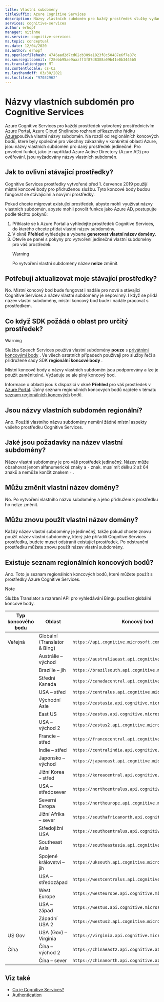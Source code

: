 ```yaml
---
title: Vlastní subdomény
titleSuffix: Azure Cognitive Services
description: Názvy vlastních subdomén pro každý prostředek služby vydaných služeb se vytvářejí prostřednictvím Azure Portal, Azure Cloud Shell nebo rozhraní příkazového řádku Azure.
services: cognitive-services
author: erhopf
manager: nitinme
ms.service: cognitive-services
ms.topic: conceptual
ms.date: 12/04/2020
ms.author: erhopf
ms.openlocfilehash: 4746aad2d7cd62cb309a1823f8c50487e6f7e87c
ms.sourcegitcommit: f28ebb95ae9aaaff3f87d8388a09b41e0b3445b5
ms.translationtype: MT
ms.contentlocale: cs-CZ
ms.lasthandoff: 03/30/2021
ms.locfileid: "97032962"
---
```

# <a name="custom-subdomain-names-for-cognitive-services"></a>Názvy vlastních subdomén pro Cognitive Services

Azure Cognitive Services pro každý prostředek vytvořený prostřednictvím [Azure Portal](https://portal.azure.com), [Azure Cloud Shell](https://azure.microsoft.com/features/cloud-shell/)nebo rozhraní příkazového [řádku Azure](/cli/azure/install-azure-cli)používá vlastní názvy subdomén. Na rozdíl od regionálních koncových bodů, které byly společné pro všechny zákazníky v konkrétní oblasti Azure, jsou názvy vlastních subdomén pro daný prostředek jedinečné. Pro povolení funkcí, jako je například Azure Active Directory (Azure AD) pro ověřování, jsou vyžadovány názvy vlastních subdomén.

## <a name="how-does-this-impact-existing-resources"></a>Jak to ovlivní stávající prostředky?

Cognitive Services prostředky vytvořené před 1. července 2019 použijí místní koncové body pro přidruženou službu. Tyto koncové body budou fungovat se stávajícími a novými prostředky.

Pokud chcete migrovat existující prostředek, abyste mohli využívat názvy vlastních subdomén, abyste mohli povolit funkce jako Azure AD, postupujte podle těchto pokynů:

1. Přihlaste se k Azure Portal a vyhledejte prostředek Cognitive Services, do kterého chcete přidat vlastní název subdomény.
2. V okně **Přehled** vyhledejte a vyberte **generovat vlastní název domény**.
3. Otevře se panel s pokyny pro vytvoření jedinečné vlastní subdomény pro váš prostředek.
   > [!WARNING]
   > Po vytvoření vlastní subdomény název **nelze** změnit.

## <a name="do-i-need-to-update-my-existing-resources"></a>Potřebuji aktualizovat moje stávající prostředky?

No. Místní koncový bod bude fungovat i nadále pro nové a stávající Cognitive Services a název vlastní subdomény je nepovinný. I když se přidá název vlastní subdomény, místní koncový bod bude i nadále pracovat s prostředkem.

## <a name="what-if-an-sdk-asks-me-for-the-region-for-a-resource"></a>Co když SDK požádá o oblast pro určitý prostředek?

> [!WARNING]
> Služba Speech Services používá vlastní subdomény **pouze** s [privátními koncovými body](Speech-Service/speech-services-private-link.md) . Ve všech ostatních případech používají pro služby řeči a přidružené sady SDK **regionální koncové body** .

Místní koncové body a názvy vlastních subdomén jsou podporovány a lze je použít zaměnitelné. Vyžaduje se ale plný koncový bod.

Informace o oblasti jsou k dispozici v okně **Přehled** pro váš prostředek v [Azure Portal](https://portal.azure.com). Úplný seznam regionálních koncových bodů najdete v tématu [seznam regionálních koncových](#is-there-a-list-of-regional-endpoints) bodů.

## <a name="are-custom-subdomain-names-regional"></a>Jsou názvy vlastních subdomén regionální?

Ano. Použití vlastního názvu subdomény nemění žádné místní aspekty vašeho prostředku Cognitive Services.

## <a name="what-are-the-requirements-for-a-custom-subdomain-name"></a>Jaké jsou požadavky na název vlastní subdomény?

Název vlastní subdomény je pro váš prostředek jedinečný. Název může obsahovat jenom alfanumerické znaky a `-` znak. musí mít délku 2 až 64 znaků a nemůže končit znakem `-` .

## <a name="can-i-change-a-custom-domain-name"></a>Můžu změnit vlastní název domény?

No. Po vytvoření vlastního názvu subdomény a jeho přidružení k prostředku ho nelze změnit.

## <a name="can-i-reuse-a-custom-domain-name"></a>Můžu znovu použít vlastní název domény?

Každý název vlastní subdomény je jedinečný, takže pokud chcete znovu použít název vlastní subdomény, který jste přiřadili Cognitive Services prostředku, budete muset odstranit existující prostředek. Po odstranění prostředku můžete znovu použít název vlastní subdomény.

## <a name="is-there-a-list-of-regional-endpoints"></a>Existuje seznam regionálních koncových bodů?

Ano. Toto je seznam regionálních koncových bodů, které můžete použít s prostředky Azure Cognitive Services.

> [!NOTE]
> Služba Translator a rozhraní API pro vyhledávání Bingu používat globální koncové body.

| Typ koncového bodu | Oblast | Koncový bod |
|---------------|--------|----------|
| Veřejná | Globální (Translator & Bing) | `https://api.cognitive.microsoft.com` |
| | Austrálie – východ | `https://australiaeast.api.cognitive.microsoft.com` |
| | Brazílie – jih | `https://brazilsouth.api.cognitive.microsoft.com` |
| | Střední Kanada | `https://canadacentral.api.cognitive.microsoft.com` |
| | USA – střed | `https://centralus.api.cognitive.microsoft.com` |
| | Východní Asie | `https://eastasia.api.cognitive.microsoft.com` |
| | East US | `https://eastus.api.cognitive.microsoft.com` |
| | USA – východ 2 | `https://eastus2.api.cognitive.microsoft.com` |
| | Francie – střed | `https://francecentral.api.cognitive.microsoft.com` |
| | Indie – střed | `https://centralindia.api.cognitive.microsoft.com` |
| | Japonsko – východ | `https://japaneast.api.cognitive.microsoft.com` |
| | Jižní Korea – střed | `https://koreacentral.api.cognitive.microsoft.com` |
| | USA – středosever | `https://northcentralus.api.cognitive.microsoft.com` |
| | Severní Evropa | `https://northeurope.api.cognitive.microsoft.com` |
| | Jižní Afrika – sever | `https://southafricanorth.api.cognitive.microsoft.com` |
| | Středojižní USA | `https://southcentralus.api.cognitive.microsoft.com` |
| | Southeast Asia | `https://southeastasia.api.cognitive.microsoft.com` |
| | Spojené království – jih | `https://uksouth.api.cognitive.microsoft.com` |
| | USA – středozápad | `https://westcentralus.api.cognitive.microsoft.com` |
| | West Europe | `https://westeurope.api.cognitive.microsoft.com` |
| | USA – západ | `https://westus.api.cognitive.microsoft.com` |
| | Západní USA 2 | `https://westus2.api.cognitive.microsoft.com` |
| US Gov | USA (Gov) – Virginia | `https://virginia.api.cognitive.microsoft.us` |
| Čína | Čína – východ 2 | `https://chinaeast2.api.cognitive.azure.cn` |
| | Čína – sever | `https://chinanorth.api.cognitive.azure.cn` |

## <a name="see-also"></a>Viz také

* [Co je Cognitive Services?](./what-are-cognitive-services.md)
* [Authentication](authentication.md)